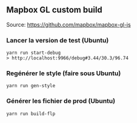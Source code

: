 ## Mapbox GL custom build

Source: https://github.com/mapbox/mapbox-gl-js

### Lancer la version de test (Ubuntu)
```
yarn run start-debug
> http://localhost:9966/debug#3.44/30.3/96.74
```

### Regénérer le style (faire sous Ubuntu)
```
yarn run gen-style
```

### Générer les fichier de prod (Ubuntu)
```
yarn run build-flp
```
